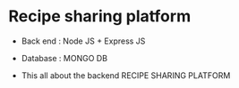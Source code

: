 # Recipe sharing platform

* Back end : Node JS + Express JS
* Database : MONGO DB
  
* This all about the backend RECIPE SHARING PLATFORM